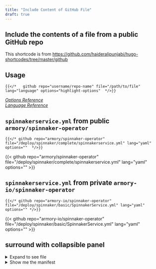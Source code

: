 ```yaml
---
title: "Include Content of GitHub File"
draft: true
---
```


## Include the contents of a file from a public GitHub repo

This shortcode is from https://github.com/haideralipunjabi/hugo-shortcodes/tree/master/github

## Usage  

``` hugo
{{</*   github repo="username/repo-name" file="/path/to/file" lang="language" options="highlight-options"  */>}}
```

*[Options Reference](https://gohugo.io/content-management/syntax-highlighting/#highlight-shortcode)*  
*[Language Reference](https://gohugo.io/content-management/syntax-highlighting/#list-of-chroma-highlighting-languages)*  

## `spinnakerservice.yml` from public `armory/spinnaker-operator`

```hugo
{{</* github repo="armory/spinnaker-operator" file="/deploy/spinnaker/complete/spinnakerservice.yml" lang="yaml" options=""  */>}}
```

{{< github repo="armory/spinnaker-operator" file="/deploy/spinnaker/complete/spinnakerservice.yml" lang="yaml" options="" >}}


## `spinnakerservice.yml` from private `armory-io/spinnaker-operator`

```hugo
{{</* github repo="armory-io/spinnaker-operator" file="/deploy/spinnaker/basic/SpinnakerService.yml" lang="yaml" options="" */>}}
```

{{< github repo="armory-io/spinnaker-operator" file="/deploy/spinnaker/basic/SpinnakerService.yml" lang="yaml" options="" >}}


## surround with collapsible panel

<details><summary>Expand to see file</summary>

{{< github repo="armory-io/spinnaker-operator" file="/deploy/spinnaker/basic/SpinnakerService.yml" lang="yaml" options="linenos=table" >}}
</details>


<details><summary>Show me the manifest</summary>

{{< github repo="armory/spinnaker-kustomize-patches" file="/targets/aws/base/kustomization.yml" lang="yaml" options="" >}}
</details>

